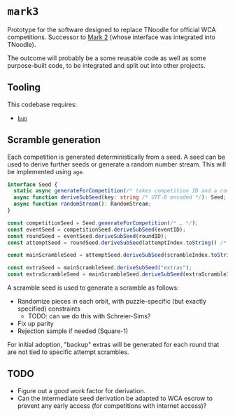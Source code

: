 # `mark3`

Prototype for the software designed to replace TNoodle for official WCA competitions. Successor to [Mark 2](https://github.com/cubing/mark2) (whose interface was integrated into TNoodle).

The outcome will probably be a some reusable code as well as some purpose-built code, to be integrated and split out into other projects.

## Tooling

This codebase requires:

- [`bun`](https://bun.sh/)

## Scramble generation

Each competition is generated deterministically from a seed. A seed can be used to derive further seeds or generate a random number stream. This will be implemented using `age`.

```ts
interface Seed {
  static async generateForCompetition(/* takes competition ID and a commitment mechanism involving the WCA server */): Seed;
  async function deriveSubSeed(key: string /* UTF-8 encoded */): Seed;
  async function randomStream(): RandomStream;
}

const competitionSeed = Seed.generateForCompetition(/* … */);
const eventSeed = competitionSeed.deriveSubSeed(eventID);
const roundSeed = eventSeed.deriveSubSeed(roundID);
const attemptSeed = roundSeed.deriveSubSeed(attemptIndex.toString() /* 0-indexed */);

const mainScrambleSeed = attemptSeed.deriveSubSeed(scrambleIndex.toString() /* 0-indexed */); // most attempts will have 1 scramble, multi will have many — we still generate this the same way

const extraSeed = mainScrambleSeed.deriveSubSeed("extras");
const extraScrambleSeed = mainScrambleSeed.deriveSubSeed(extraScrambleIndex.toString() /* 0-indexed */);
```

A scramble seed is used to generate a scramble as follows:

- Randomize pieces in each orbit, with puzzle-specific (but exactly specified) constraints
  - TODO: can we do this with Schreier-Sims?
- Fix up parity
- Rejection sample if needed (Square-1)

For initial adoption, "backup" extras will be generated for each round that are not tied to specific attempt scrambles.

## TODO

- Figure out a good work factor for derivation.
- Can the intermediate seed derivation be adapted to WCA escrow to prevent any early access (for competitions with internet access)?
